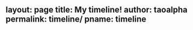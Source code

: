layout: page
title: My timeline!
author: taoalpha
permalink: timeline/
pname: timeline
---
<div id="timeline" class="timeline-container"></div>
